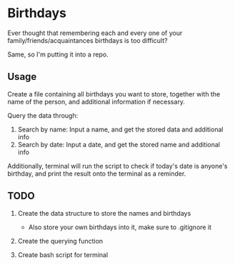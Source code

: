 # Birthdays

Ever thought that remembering each and every one of your family/friends/acquaintances birthdays is too difficult?

Same, so I'm putting it into a repo.

## Usage

Create a file containing all birthdays you want to store, together with the name of the person, and additional information if necessary.

Query the data through:

1. Search by name: Input a name, and get the stored data and additional info
2. Search by date: Input a date, and get the stored name and additional info

Additionally, terminal will run the script to check if today's date is anyone's birthday, and print the result onto the terminal as a reminder.

## TODO

1. Create the data structure to store the names and birthdays

    - Also store your own birthdays into it, make sure to .gitignore it

2. Create the querying function
3. Create bash script for terminal
